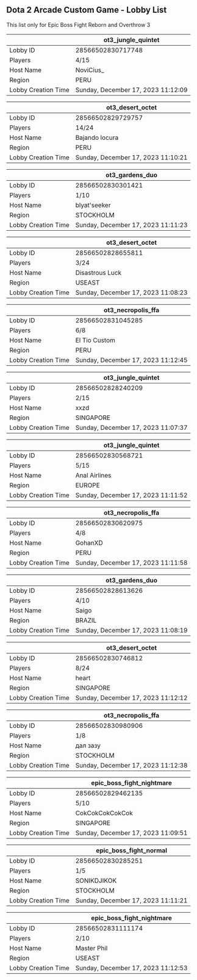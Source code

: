 ## Dota 2 Arcade Custom Game - Lobby List

This list only for Epic Boss Fight Reborn and Overthrow 3

|  | ot3_jungle_quintet |
| ------ | ------ |
| Lobby ID | 28566502830717748 |
| Players | 4/15 |
| Host Name | NoviCius_ |
| Region | PERU |
| Lobby Creation Time | Sunday, December 17, 2023 11:12:09 |


|  | ot3_desert_octet |
| ------ | ------ |
| Lobby ID | 28566502829729757 |
| Players | 14/24 |
| Host Name | Bajando locura |
| Region | PERU |
| Lobby Creation Time | Sunday, December 17, 2023 11:10:21 |


|  | ot3_gardens_duo |
| ------ | ------ |
| Lobby ID | 28566502830301421 |
| Players | 1/10 |
| Host Name | blyat'seeker |
| Region | STOCKHOLM |
| Lobby Creation Time | Sunday, December 17, 2023 11:11:23 |


|  | ot3_desert_octet |
| ------ | ------ |
| Lobby ID | 28566502828655811 |
| Players | 3/24 |
| Host Name | Disastrous Luck |
| Region | USEAST |
| Lobby Creation Time | Sunday, December 17, 2023 11:08:23 |


|  | ot3_necropolis_ffa |
| ------ | ------ |
| Lobby ID | 28566502831045285 |
| Players | 6/8 |
| Host Name | El Tio Custom |
| Region | PERU |
| Lobby Creation Time | Sunday, December 17, 2023 11:12:45 |


|  | ot3_jungle_quintet |
| ------ | ------ |
| Lobby ID | 28566502828240209 |
| Players | 2/15 |
| Host Name | xxzd |
| Region | SINGAPORE |
| Lobby Creation Time | Sunday, December 17, 2023 11:07:37 |


|  | ot3_jungle_quintet |
| ------ | ------ |
| Lobby ID | 28566502830568721 |
| Players | 5/15 |
| Host Name | Anal Airlines |
| Region | EUROPE |
| Lobby Creation Time | Sunday, December 17, 2023 11:11:52 |


|  | ot3_necropolis_ffa |
| ------ | ------ |
| Lobby ID | 28566502830620975 |
| Players | 4/8 |
| Host Name | GohanXD |
| Region | PERU |
| Lobby Creation Time | Sunday, December 17, 2023 11:11:58 |


|  | ot3_gardens_duo |
| ------ | ------ |
| Lobby ID | 28566502828613626 |
| Players | 4/10 |
| Host Name | Saigo |
| Region | BRAZIL |
| Lobby Creation Time | Sunday, December 17, 2023 11:08:19 |


|  | ot3_desert_octet |
| ------ | ------ |
| Lobby ID | 28566502830746812 |
| Players | 8/24 |
| Host Name | heart |
| Region | SINGAPORE |
| Lobby Creation Time | Sunday, December 17, 2023 11:12:12 |


|  | ot3_necropolis_ffa |
| ------ | ------ |
| Lobby ID | 28566502830980906 |
| Players | 1/8 |
| Host Name | дал зазу |
| Region | STOCKHOLM |
| Lobby Creation Time | Sunday, December 17, 2023 11:12:38 |


|  | epic_boss_fight_nightmare |
| ------ | ------ |
| Lobby ID | 28566502829462135 |
| Players | 5/10 |
| Host Name | CokCokCokCokCok |
| Region | SINGAPORE |
| Lobby Creation Time | Sunday, December 17, 2023 11:09:51 |


|  | epic_boss_fight_normal |
| ------ | ------ |
| Lobby ID | 28566502830285251 |
| Players | 1/5 |
| Host Name | SONIKDJIKOK |
| Region | STOCKHOLM |
| Lobby Creation Time | Sunday, December 17, 2023 11:11:21 |


|  | epic_boss_fight_nightmare |
| ------ | ------ |
| Lobby ID | 28566502831111174 |
| Players | 2/10 |
| Host Name | Master Phil |
| Region | USEAST |
| Lobby Creation Time | Sunday, December 17, 2023 11:12:53 |


